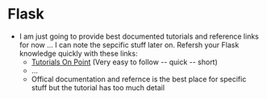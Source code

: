 # Flask

- I am just going to provide best documented tutorials and reference links for now ... I can note the sepcific stuff later on.
  Refersh your Flask knowledge quickly with these links:
  - [Tutorials On Point](https://www.tutorialspoint.com/flask/index.htm)  (Very easy to follow -- quick -- short)
  -  ...
  - Offical documentation and refernce is the best place for specific stuff but the tutorial has too much detail
